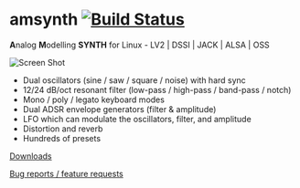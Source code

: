 # amsynth [![Build Status](https://travis-ci.org/nixxcode/amsynth.svg?branch=master)](https://travis-ci.org/nixxcode/amsynth)

**A**nalog **M**odelling **SYNTH** for Linux - LV2 | DSSI | JACK | ALSA | OSS

![Screen Shot](http://wiki.amsynth.googlecode.com/git/amsynth_151_fedora.png)

- Dual oscillators (sine / saw / square / noise) with hard sync
- 12/24 dB/oct resonant filter (low-pass / high-pass / band-pass / notch)
- Mono / poly / legato keyboard modes
- Dual ADSR envelope generators (filter & amplitude)
- LFO which can modulate the oscillators, filter, and amplitude
- Distortion and reverb
- Hundreds of presets

[Downloads](https://github.com/nixxcode/amsynth/releases)

[Bug reports / feature requests](https://code.google.com/p/amsynth/issues/list)
